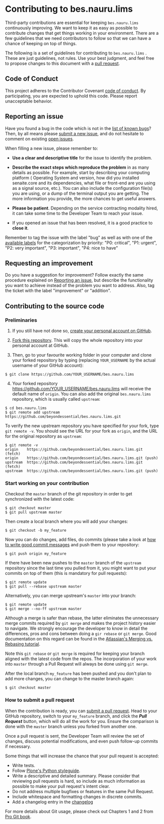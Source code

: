 # Contributing to bes.nauru.lims

Third-party contributions are essential for keeping `bes.nauru.lims`
continuously improving. We want to keep it as easy as possible to contribute
changes that get things working in your environment. There are a few guidelines
that we need contributors to follow so that we can have a chance of keeping on
top of things.

The following is a set of guidelines for contributing to `bes.nauru.lims`
. These are just guidelines, not rules. Use your best judgment, and feel free
to propose changes to this document with a
[pull request](#how-to-submit-a-pull-request).

## Code of Conduct

This project adheres to the Contributor
Covenant [code of conduct][code of conduct]. By participating, you are expected
to uphold this code. Please report unacceptable behavior.

## Reporting an issue

Have you found a bug in the code which is not in
the [list of known bugs][issues]? Then, by all means
please [submit a new issue][new issue], and do not hesitate to comment on
existing [open issues][issues].

When filling a new issue, please remember to:

* **Use a clear and descriptive title** for the issue to identify the problem.

* **Describe the exact steps which reproduce the problem** in as many details
  as possible. For example, start by describing your computing platform (
  Operating System and version, how did you installed senaite.core and its
  dependencies, what file or front-end are you using as a signal source, etc.).
  You can also include the configuration file(s) you are using, or a dump of
  the terminal output you are getting. The more information you provide, the
  more chances to get useful answers.

* **Please be patient**. Depending on the service contracting modality hired,
  it can take some time to the Developer Team to reach your issue.

* If you opened an issue that has been resolved, it is a good practice to
  **close it**.

Remember to tag the issue with the label "bug" as well as with one of the
[available labels][labels] for the categorization by priority: "P0: critical",
"P1: urgent", "P2: very important", "P3: important", "P4: nice to have"

## Requesting an improvement

Do you have a suggestion for improvement? Follow exactly the same procedure
explained on [Reporting an issue](#reporting-an-issue), but describe the
functionality you want to achieve instead of the problem you want to address.
Also, tag the ticket with the label "improvement" or "addition".

## Contributing to the source code

### Preliminaries

1. If you still have not done
   so, [create your personal account on GitHub][join].

2. [Fork this repository][fork]. This will copy the whole repository into your
   personal account at GitHub.

3. Then, go to your favourite working folder in your computer and clone your
   forked repository by typing (replacing ```YOUR_USERNAME``` by the actual
   username of your GitHub account):

```shell
$ git clone https://github.com/YOUR_USERNAME/bes.nauru.lims
```

4. Your forked repository https://github.com/YOUR_USERNAME/bes.nauru.lims
   will receive the default name of `origin`. You can also add the original
   `bes.nauru.lims` repository, which is usually called `upstream`:

```shell
$ cd bes.nauru.lims
$ git remote add upstream https://github.com/beyondessential/bes.nauru.lims.git
```

To verify the new upstream repository you have specified for your fork, type
`git remote -v`. You should see the URL for your fork as `origin`, and the URL
for the original repository as `upstream`:

```
$ git remote -v
origin    https://github.com/beyondessential/bes.nauru.lims.git (fetch)
origin    https://github.com/beyondessential/bes.nauru.lims.git (push)
upstream  https://github.com/beyondessential/bes.nauru.lims.git (fetch)
upstream  https://github.com/beyondessential/bes.nauru.lims.git (push)
```

### Start working on your contribution

Checkout the `master` branch of the git repository in order to get synchronized
with the latest code:

```
$ git checkout master
$ git pull upstream master
```

Then create a local branch where you will add your changes:

```
$ git checkout -b my_feature
```

Now you can do changes, add files, do commits (please take a look at
[how to write good commit messages][how to write good commit messages]
and push them to your repository:

```
$ git push origin my_feature
```

If there have been new pushes to the `master` branch of the `upstream`
repository since the last time you pulled from it, you might want to put your
commits on top of them (this is mandatory for pull requests):

```
$ git remote update
$ git pull --rebase upstream master
```

Alternatively, you can merge upstream's `master` into your branch:

```
$ git remote update
$ git merge --no-ff upstream master
```

Although a merge is safer than rebase, the latter eliminates the unnecessary
merge commits required by `git merge` and makes the project history easier to
navigate. We strongly encourage the developer to know in detail the
differences, pros and cons between doing a `gir rebase` or `git merge`. Good
documentation on this regard can be found in
the [Atlassian's Merging vs. Rebasing tutorial][merging vs rebasing].

Note this `git rebase` or `git merge` is required for keeping your branch
aligned with the latest code from the repos. The incorporation of your work
into `master` through a Pull Request will always be done using `git merge`.

After the local branch `my_feature` has been pushed and you don't plan to add
more changes, you can change to the master branch again:

```
$ git checkout master
```

### How to submit a pull request

When the contribution is ready, you can [submit a pull request][compare]. Head
to your GitHub repository, switch to your `my_feature` branch, and click the
_**Pull Request**_ button, which will do all the work for you. Ensure the
comparison is done with the `master` branch unless you forked from another one.

Once a pull request is sent, the Developer Team will review the set of changes,
discuss potential modifications, and even push follow-up commits if necessary.

Some things that will increase the chance that your pull request is accepted:

* Write tests.
* Follow [Plone's Python styleguide][plone's python styleguide].
* Write a descriptive and detailed summary. Please consider that reviewing pull
  requests is hard, so include as much information as possible to make your
  pull request's intent clear.
* Do not address multiple bugfixes or features in the same Pull Request.
* Include whitespace and formatting changes in discrete commits.
* Add a changelog entry in the [changelog][changelog]

For more details about Git usage, please check out Chapters 1 and 2 from
[Pro Git book][git book].


[code of conduct]: code_of_conduct.md
[issues]: https://github.com/beyondessential/bes.nauru.lims/issues
[new issue]: https://github.com/beyondessential/bes.nauru.lims/issues/new
[labels]: https://github.com/beyondessential/bes.nauru.lims/labels
[join]: https://github.com/join
[fork]: https://github.com/beyondessential/bes.nauru.lims/fork
[how to write good commit messages]: https://chris.beams.io/posts/git-commit/
[merging vs rebasing]: https://www.atlassian.com/git/tutorials/merging-vs-rebasing
[compare]: https://github.com/beyondessential/bes.nauru.lims/compare/
[plone's python styleguide]: https://docs.plone.org/develop/styleguide/python.html
[changelog]: changelog.rst
[git book]: https://git-scm.com/book/en
